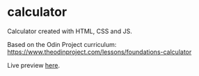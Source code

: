 # calculator
Calculator created with HTML, CSS and JS.

Based on the Odin Project curriculum: https://www.theodinproject.com/lessons/foundations-calculator

Live preview [here](https://mountainflock.github.io/calculator/).
